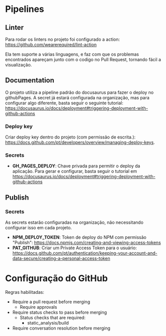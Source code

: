 # Pipelines

## Linter

Para rodar os linters no projeto foi configurado a action: https://github.com/wearerequired/lint-action

Ela tem suporte a várias linguagens, e faz com que os problemas encontrados apareçam junto com o codigo no Pull Request, tornando fácil a visualização.

## Documentation

O projeto utiliza a pipeline padrão do docusaurus para fazer o deploy no githubPages.
A secret já estará configurada na organização, mas para configurar algo diferente, basta seguir o seguinte tutorial: https://docusaurus.io/docs/deployment#triggering-deployment-with-github-actions

### Deploy key

Criar deploy key dentro do projeto (com permissão de escrita.): https://docs.github.com/pt/developers/overview/managing-deploy-keys.

### Secrets

- **GH_PAGES_DEPLOY**: Chave privada para permitir o deploy da aplicação. Para gerar e configurar, basta seguir o tutorial em https://docusaurus.io/docs/deployment#triggering-deployment-with-github-actions

## Publish

### Secrets

As secrets estarão configuradas na organização, não necessitando configurar isso em cada projeto.

- **NPM_DEPLOY_TOKEN**: Token de deploy do NPM com permissão "Publish": https://docs.npmjs.com/creating-and-viewing-access-tokens
- **PAT_GITHUB**: Criar um Private Access Token para o usuário: https://docs.github.com/pt/authentication/keeping-your-account-and-data-secure/creating-a-personal-access-token

# Configuração do GitHub

Regras habilitadas:

- Require a pull request before merging
  - Require approvals
- Require status checks to pass before merging
  - Status checks that are required:
    - static_analysis/build
- Require conversation resolution before merging
